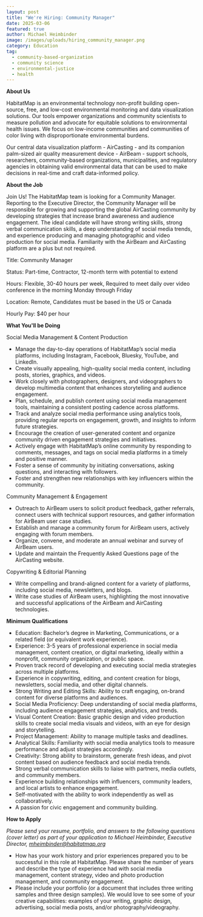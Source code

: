 ```yaml
---
layout: post
title: "We're Hiring: Community Manager"
date: 2025-03-06
featured: true
author: Michael Heimbinder
image: /images/uploads/hiring_community_manager.png
category: Education
tag:
  - community-based-organization
  - community science
  - environmental-justice
  - health
---
```

**About Us**

HabitatMap is an environmental technology non-profit building open-source, free, and low-cost environmental monitoring and data visualization solutions. Our tools empower organizations and community scientists to measure pollution and advocate for equitable solutions to environmental health issues. We focus on low-income communities and communities of color living with disproportionate environmental burdens.

Our central data visualization platform - AirCasting - and its companion palm-sized air quality measurement device - AirBeam - support schools, researchers, community-based organizations, municipalities, and regulatory agencies in obtaining valid environmental data that can be used to make decisions in real-time and craft data-informed policy.



**About the Job**

Join Us! The HabitatMap team is looking for a Community Manager. Reporting to the Executive Director, the Community Manager will be responsible for growing and supporting the global AirCasting community by developing strategies that increase brand awareness and audience engagement. The ideal candidate will have strong writing skills, strong verbal communication skills, a deep understanding of social media trends, and experience producing and managing photographic and video production for social media. Familiarity with the AirBeam and AirCasting platform are a plus but not required.



Title: Community Manager

Status: Part-time, Contractor, 12-month term with potential to extend

Hours: Flexible, 30-40 hours per week, Required to meet daily over video conference in the morning Monday through Friday

Location: Remote, Candidates must be based in the US or Canada

Hourly Pay: $40 per hour



**What You'll be Doing**

Social Media Management & Content Production

* Manage the day-to-day operations of HabitatMap’s social media platforms, including Instagram, Facebook, Bluesky, YouTube, and LinkedIn.
* Create visually appealing, high-quality social media content, including posts, stories, graphics, and videos.
* Work closely with photographers, designers, and videographers to develop multimedia content that enhances storytelling and audience engagement.
* Plan, schedule, and publish content using social media management tools, maintaining a consistent posting cadence across platforms.
* Track and analyze social media performance using analytics tools, providing regular reports on engagement, growth, and insights to inform future strategies.
* Encourage the creation of user-generated content and organize community driven engagement strategies and initiatives.
* Actively engage with HabitatMap’s online community by responding to comments, messages, and tags on social media platforms in a timely and positive manner.
* Foster a sense of community by initiating conversations, asking questions, and interacting with followers.
* Foster and strengthen new relationships with key influencers within the community.



Community Management & Engagement

* Outreach to AirBeam users to solicit product feedback, gather referrals, connect users with technical support resources, and gather information for AirBeam user case studies.
* Establish and manage a community forum for AirBeam users, actively engaging with forum members.
* Organize, convene, and moderate an annual webinar and survey of AirBeam users.
* Update and maintain the Frequently Asked Questions page of the AirCasting website.



Copywriting & Editorial Planning

* Write compelling and brand-aligned content for a variety of platforms, including social media, newsletters, and blogs.
* Write case studies of AirBeam users, highlighting the most innovative and successful applications of the AirBeam and AirCasting technologies.



**Minimum Qualifications**

* Education: Bachelor’s degree in Marketing, Communications, or a related field (or equivalent work experience).
* Experience: 3-5 years of professional experience in social media management, content creation, or digital marketing, ideally within a nonprofit, community organization, or public space.
* Proven track record of developing and executing social media strategies across multiple platforms.
* Experience in copywriting, editing, and content creation for blogs, newsletters, social media, and other digital channels.
* Strong Writing and Editing Skills: Ability to craft engaging, on-brand content for diverse platforms and audiences.
* Social Media Proficiency: Deep understanding of social media platforms, including audience engagement strategies, analytics, and trends.
* Visual Content Creation: Basic graphic design and video production skills to create social media visuals and videos, with an eye for design and storytelling.
* Project Management: Ability to manage multiple tasks and deadlines.
* Analytical Skills: Familiarity with social media analytics tools to measure performance and adjust strategies accordingly.
* Creativity: Strong ability to brainstorm, generate fresh ideas, and pivot content based on audience feedback and social media trends.
* Strong verbal communication skills to liaise with partners, media outlets, and community members.
* Experience building relationships with influencers, community leaders, and local artists to enhance engagement.
* Self-motivated with the ability to work independently as well as collaboratively.
* A passion for civic engagement and community building.



**How to Apply**

*Please send your resume, portfolio, and answers to the following questions (cover letter) as part of your application to Michael Heimbinder, Executive Director, mheimbinder@habitatmap.org*



* How has your work history and prior experiences prepared you to be successful in this role at HabitatMap. Please share the number of years and describe the type of experience had with social media management, content strategy, video and photo production management, and community engagement.
* Please include your portfolio (or a document that includes three writing samples and three design samples). We would love to see some of your creative capabilities: examples of your writing, graphic design, advertising, social media posts, and/or photography/videography.